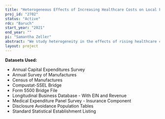 ```yaml
---
title: "Heterogeneous Effects of Increasing Healthcare Costs on Local Firms"
proj_id: "2702"
status: "Active"
rdc: "Baruch"
start_year: "2021"
end_year: ""
pi: "Samantha Zeller"
abstract: "We study heterogeneity in the effects of rising healthcare costs on firms; for example, the effect of rising healthcare costs on smaller firms in comparison with larger ones, and if/how rising healthcare costs have contributed to increasing consolidation in non-healthcare industries. We explore this topic in three steps, employing a difference-in-differences approach in which hospital mergers serve as a shock to local healthcare costs and utilizing LBDREV, MEPS-IC, ACES, and CMF/ASM. We first study the health insurance outcomes of smaller firms in comparison with larger ones following a shock to healthcare costs, testing the hypothesis that smaller firms are price-takers with respect to health insurance premiums. Given heterogeneous increases in health insurance premiums, theory predicts that smaller firms will be unable to fully pass through costs to employees and will adjust on other margins; we next test this hypothesis by studying economic outcomes such as employment, entry, and exit. Finally, we study the effect of hospital mergers on firms' corporate finances (such as capital expenditures, financial leverage, revenues, and expenses) to provide insight into the channels through which these economic outcomes occur, for example, if lower employment following a shock to healthcare prices is a result of firms shifting from labor to capital or suffering from decreased profitability."
layout: project
---
```


**Datasets Used:**

  - Annual Capital Expenditures Survey 
  - Annual Survey of Manufactures 
  - Census of Manufactures 
  - Compustat-SSEL Bridge 
  - Form 5500 Bridge File 
  - Longitudinal Business Database - With EIN and Revenue 
  - Medical Expenditure Panel Survey - Insurance Component 
  - Disclosure Avoidance Population Tables 
  - Standard Statistical Establishment Listing 

